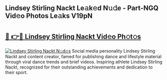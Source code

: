 ## Lindsey Stirling Nackt Le𝚊k𝚎d N𝚞𝚍e - Part-NGQ Vid𝚎o Photos Le𝚊ks V19pN

# <h2><a href="http://fb48ab.evod.top/?m=Lindsey+Stirling+Nackt">🔗 👉🔴 Lindsey Stirling Nackt Vid𝚎o Ph𝚘t𝚘s</a></h2>

[![Lindsey Stirling Nackt N𝚞d𝚎s](https://i.imgur.com/8V9OHl7.gif)](http://fb48ab.evod.top/?m=Lindsey+Stirling+Nackt)
Social media personality Lindsey Stirling Nackt and content creator, famed for publishing dance and lifestyle material through viral dance trends and brief videos. Inspiring athlete Lindsey Stirling Nackt, recognized for their outstanding achievements and dedication to their sport. 
